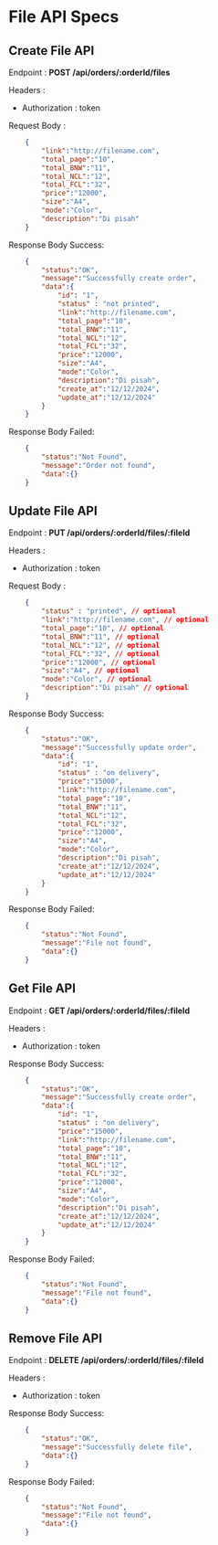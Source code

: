 # File API Specs

## Create File API

Endpoint : **POST /api/orders/:orderId/files**

Headers : 
- Authorization : token

Request Body :

```json
    {
        "link":"http://filename.com",
        "total_page":"10",
        "total_BNW":"11",
        "total_NCL":"12", 
        "total_FCL":"32",
        "price":"12000",
        "size":"A4",
        "mode":"Color",
        "description":"Di pisah"
    }
```

Response Body Success:

```json
    {
        "status":"OK",
        "message":"Successfully create order",
        "data":{
            "id": "1",
            "status" : "not printed",
            "link":"http://filename.com",
            "total_page":"10",
            "total_BNW":"11",
            "total_NCL":"12", 
            "total_FCL":"32",
            "price":"12000",
            "size":"A4",
            "mode":"Color",
            "description":"Di pisah",
            "create_at":"12/12/2024",
            "update_at":"12/12/2024"
        }
    }
```

Response Body Failed:

```json
    {
        "status":"Not Found",
        "message":"Order not found",
        "data":{}
    }
```


## Update File API

Endpoint : **PUT /api/orders/:orderId/files/:fileId**

Headers : 
- Authorization : token

Request Body :

```json
    {
        "status" : "printed", // optional
        "link":"http://filename.com", // optional
        "total_page":"10", // optional
        "total_BNW":"11", // optional
        "total_NCL":"12", // optional 
        "total_FCL":"32", // optional
        "price":"12000", // optional
        "size":"A4", // optional
        "mode":"Color", // optional
        "description":"Di pisah" // optional
    }
```

Response Body Success:

```json
    {
        "status":"OK",
        "message":"Successfully update order",
        "data":{
            "id": "1",
            "status" : "on delivery",
            "price":"15000",
            "link":"http://filename.com",
            "total_page":"10",
            "total_BNW":"11",
            "total_NCL":"12", 
            "total_FCL":"32",
            "price":"12000",
            "size":"A4",
            "mode":"Color",
            "description":"Di pisah",
            "create_at":"12/12/2024",
            "update_at":"12/12/2024"
        }
    }
```

Response Body Failed:

```json
    {
        "status":"Not Found",
        "message":"File not found",
        "data":{}
    }
```

## Get File API


Endpoint : **GET /api/orders/:orderId/files/:fileId**

Headers : 
- Authorization : token

Response Body Success:

```json
    {
        "status":"OK",
        "message":"Successfully create order",
        "data":{
            "id": "1",
            "status" : "on delivery",
            "price":"15000",
            "link":"http://filename.com",
            "total_page":"10",
            "total_BNW":"11",
            "total_NCL":"12", 
            "total_FCL":"32",
            "price":"12000",
            "size":"A4",
            "mode":"Color",
            "description":"Di pisah",
            "create_at":"12/12/2024",
            "update_at":"12/12/2024"
        }
    }
```

Response Body Failed:

```json
    {
        "status":"Not Found",
        "message":"File not found",
        "data":{}
    }
```

## Remove File API


Endpoint : **DELETE /api/orders/:orderId/files/:fileId**

Headers : 
- Authorization : token

Response Body Success:

```json
    {
        "status":"OK",
        "message":"Successfully delete file",
        "data":{}
    }
```

Response Body Failed:

```json
    {
        "status":"Not Found",
        "message":"File not found",
        "data":{}
    }
```
